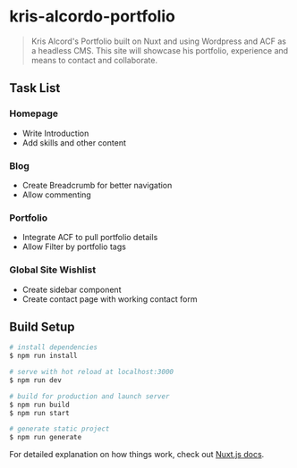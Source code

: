 # kris-alcordo-portfolio

> Kris Alcord's Portfolio built on Nuxt and using Wordpress and ACF as a headless CMS. This site will showcase his portfolio, experience and means to contact and collaborate.

## Task List
### Homepage
- Write Introduction
- Add skills and other content

### Blog
- Create Breadcrumb for better navigation
- Allow commenting

### Portfolio 
- Integrate ACF to pull portfolio details
- Allow Filter by portfolio tags

### Global Site Wishlist
- Create sidebar component
- Create contact page with working contact form

## Build Setup

``` bash
# install dependencies
$ npm run install

# serve with hot reload at localhost:3000
$ npm run dev

# build for production and launch server
$ npm run build
$ npm run start

# generate static project
$ npm run generate
```

For detailed explanation on how things work, check out [Nuxt.js docs](https://nuxtjs.org).
